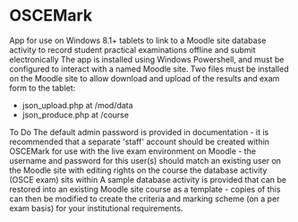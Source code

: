 # OSCEMark
App for use on Windows 8.1+ tablets to link to a Moodle site database activity to record student practical examinations offline and submit electronically
The app is installed using Windows Powershell, and must be configured to interact with a named Moodle site.
Two files must be installed on the Moodle site to allow download and upload of the results and exam form to the tablet:
- json_upload.php at /mod/data
- json_produce.php at /course

To Do
The default admin password is provided in documentation - it is recommended that a separate 'staff' account should be created within OSCEMark for use with the live exam environment on Moodle - the username and password for this user(s) should match an existing user on the Moodle site with editing rights on the course the database activity (OSCE exam) sits within
A sample database activity is provided that can be restored into an existing Moodle site course as a template - copies of this can then be modified to create the criteria and marking scheme (on a per exam basis) for your institutional requirements.
